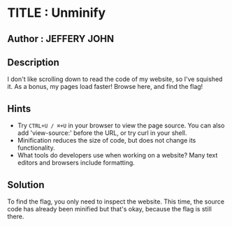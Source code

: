 # TITLE : Unminify
## Author : JEFFERY JOHN
## Description 
I don't like scrolling down to read the code of my website, so I've squished it. As a bonus, my pages load faster!
Browse here, and find the flag!
## Hints
- Try `CTRL+U / ⌘+U` in your browser to view the page source. You can also add 'view-source:' before the URL, or try curl <URL> in your shell.
- Minification reduces the size of code, but does not change its functionality.
- What tools do developers use when working on a website? Many text editors and browsers include formatting.
## Solution
To find the flag, you only need to inspect the website. This time, the source code has already been minified but that's okay, because the flag is still there.
